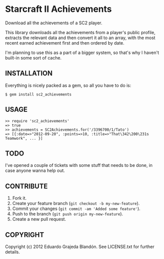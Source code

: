 Starcraft II Achievements
=========================

Download all the achievements of a SC2 player.

This library downloads all the achievements from a player's public profile,
extracts the relevant data and then convert it all to an array, with the
most recent earned achievement first and then ordered by date.

I'm planning to use this as a part of a bigger system, so that's why I haven't
built-in some sort of cache.

## INSTALLATION

Everything is nicely packed as a gem, so all you have to do is:

```
$ gem install sc2_achievements
```

## USAGE

```
>> require 'sc2_achievements'
=> true
>> achievements = SC2Achievements.for('/3396700/1/Tato')
=> [{:date=>"2012-09-20", :points=>10, :title=>"That\342\200\231s Teamwork", ... }]
```

## TODO

I've opened a couple of tickets with some stuff that needs to be done, in case
anyone wanna help out.

## CONTRIBUTE

1. Fork it.
2. Create your feature branch (`git checkout -b my-new-feature`).
3. Commit your changes (`git commit -am 'Added some feature'`).
4. Push to the branch (`git push origin my-new-feature`).
5. Create a new pull request.

## COPYRIGHT

Copyright (c) 2012 Eduardo Grajeda Blandón. See LICENSE.txt for further details.
